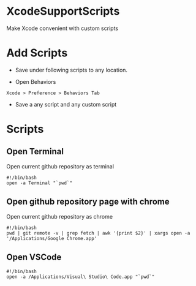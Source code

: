# XcodeSupportScripts
 Make Xcode convenient with custom scripts

# Add Scripts

- Save under following scripts to any location.

- Open Behaviors

```
Xcode > Preference > Behaviors Tab
```

- Save a any script and any custom script 

# Scripts

## Open Terminal

Open current github repository as terminal

```
#!/bin/bash
open -a Terminal "`pwd`"
```

## Open github repository page with chrome

Open current github repository as chrome


```
#!/bin/bash
pwd | git remote -v | grep fetch | awk '{print $2}' | xargs open -a '/Applications/Google Chrome.app'
```

## Open VSCode

```
#!/bin/bash
open -a /Applications/Visual\ Studio\ Code.app "`pwd`"
```

